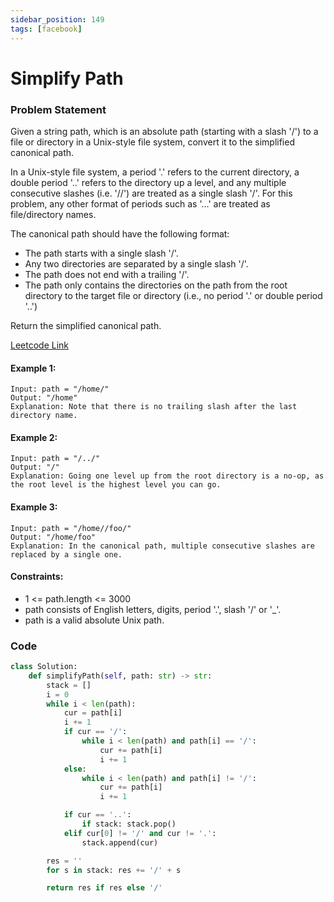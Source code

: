 ```yaml
---
sidebar_position: 149
tags: [facebook]
---
```


# Simplify Path

### Problem Statement

Given a string path, which is an absolute path (starting with a slash '/') to a file or directory in a Unix-style file system, convert it to the simplified canonical path.

In a Unix-style file system, a period '.' refers to the current directory, a double period '..' refers to the directory up a level, and any multiple consecutive slashes (i.e. '//') are treated as a single slash '/'. For this problem, any other format of periods such as '...' are treated as file/directory names.

The canonical path should have the following format:

- The path starts with a single slash '/'.
- Any two directories are separated by a single slash '/'.
- The path does not end with a trailing '/'.
- The path only contains the directories on the path from the root directory to the target file or directory (i.e., no period '.' or double period '..')

Return the simplified canonical path.

[Leetcode Link](https://leetcode.com/problems/simplify-path)

#### Example 1:

```
Input: path = "/home/"
Output: "/home"
Explanation: Note that there is no trailing slash after the last directory name.
```

#### Example 2:

```
Input: path = "/../"
Output: "/"
Explanation: Going one level up from the root directory is a no-op, as the root level is the highest level you can go.
```

#### Example 3:

```
Input: path = "/home//foo/"
Output: "/home/foo"
Explanation: In the canonical path, multiple consecutive slashes are replaced by a single one.
```

#### Constraints:

- 1 <= path.length <= 3000
- path consists of English letters, digits, period '.', slash '/' or '\_'.
- path is a valid absolute Unix path.

### Code

```python title="Python"
class Solution:
    def simplifyPath(self, path: str) -> str:
        stack = []
        i = 0
        while i < len(path):
            cur = path[i]
            i += 1
            if cur == '/':
                while i < len(path) and path[i] == '/':
                    cur += path[i]
                    i += 1
            else:
                while i < len(path) and path[i] != '/':
                    cur += path[i]
                    i += 1

            if cur == '..':
                if stack: stack.pop()
            elif cur[0] != '/' and cur != '.':
                stack.append(cur)

        res = ''
        for s in stack: res += '/' + s

        return res if res else '/'
```
